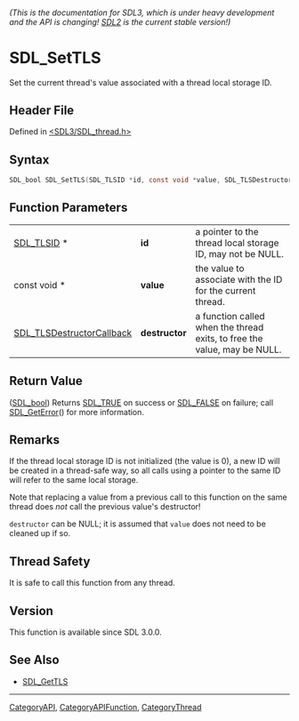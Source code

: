 ###### (This is the documentation for SDL3, which is under heavy development and the API is changing! [SDL2](https://wiki.libsdl.org/SDL2/) is the current stable version!)
# SDL_SetTLS

Set the current thread's value associated with a thread local storage ID.

## Header File

Defined in [<SDL3/SDL_thread.h>](https://github.com/libsdl-org/SDL/blob/main/include/SDL3/SDL_thread.h)

## Syntax

```c
SDL_bool SDL_SetTLS(SDL_TLSID *id, const void *value, SDL_TLSDestructorCallback destructor);
```

## Function Parameters

|                                                        |                |                                                                          |
| ------------------------------------------------------ | -------------- | ------------------------------------------------------------------------ |
| [SDL_TLSID](SDL_TLSID) *                               | **id**         | a pointer to the thread local storage ID, may not be NULL.               |
| const void *                                           | **value**      | the value to associate with the ID for the current thread.               |
| [SDL_TLSDestructorCallback](SDL_TLSDestructorCallback) | **destructor** | a function called when the thread exits, to free the value, may be NULL. |

## Return Value

([SDL_bool](SDL_bool)) Returns [SDL_TRUE](SDL_TRUE) on success or
[SDL_FALSE](SDL_FALSE) on failure; call [SDL_GetError](SDL_GetError)() for
more information.

## Remarks

If the thread local storage ID is not initialized (the value is 0), a new
ID will be created in a thread-safe way, so all calls using a pointer to
the same ID will refer to the same local storage.

Note that replacing a value from a previous call to this function on the
same thread does _not_ call the previous value's destructor!

`destructor` can be NULL; it is assumed that `value` does not need to be
cleaned up if so.

## Thread Safety

It is safe to call this function from any thread.

## Version

This function is available since SDL 3.0.0.

## See Also

- [SDL_GetTLS](SDL_GetTLS)

----
[CategoryAPI](CategoryAPI), [CategoryAPIFunction](CategoryAPIFunction), [CategoryThread](CategoryThread)

